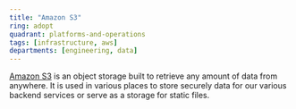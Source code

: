 ```yaml
---
title: "Amazon S3"
ring: adopt
quadrant: platforms-and-operations
tags: [infrastructure, aws]
departments: [engineering, data]
---
```

[Amazon S3](https://aws.amazon.com/s3/) is an object storage built to retrieve any amount of data from anywhere.
It is used in various places to store securely data for our various backend services or serve as a storage for static files.

